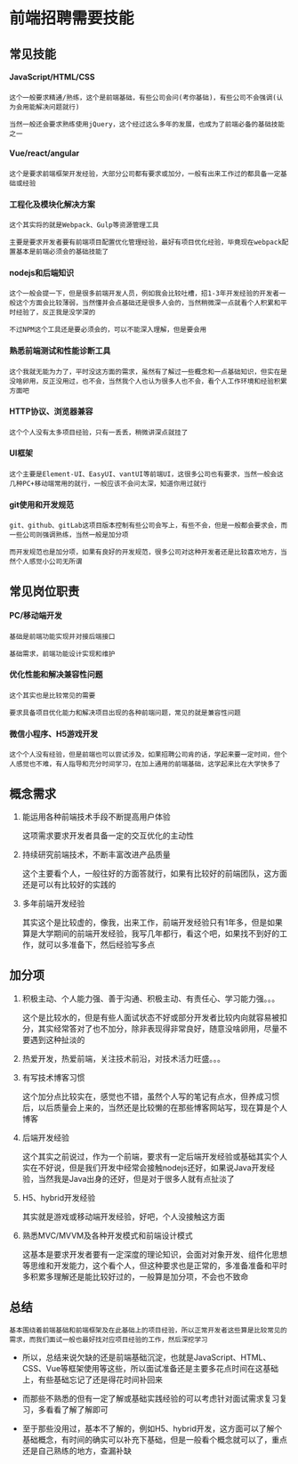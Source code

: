 # 前端招聘需要技能

## 常见技能

#### JavaScript/HTML/CSS

	这个一般要求精通/熟练，这个是前端基础，有些公司会问(考你基础)，有些公司不会强调(认为会用能解决问题就行)

	当然一般还会要求熟练使用jQuery，这个经过这么多年的发展，也成为了前端必备的基础技能之一

#### Vue/react/angular

	这个是要求前端框架开发经验，大部分公司都有要求或加分，一般有出来工作过的都具备一定基础或经验

#### 工程化及模块化解决方案

	这个其实将的就是Webpack、Gulp等资源管理工具

	主要是要求开发者要有前端项目配置优化管理经验，最好有项目优化经验，毕竟现在webpack配置基本是前端必须会的基础技能了

#### nodejs和后端知识

	这个一般会提一下，但是很多前端开发人员，例如我会比较吐槽，招1-3年开发经验的开发者一般这个方面会比较薄弱，当然懂并会点基础还是很多人会的，当然稍微深一点就看个人积累和平时经验了，反正我是没学深的

	不过NPM这个工具还是要必须会的，可以不能深入理解，但是要会用

#### 熟悉前端测试和性能诊断工具

	这个我就无能为力了，平时没这方面的需求，虽然有了解过一些概念和一点基础知识，但实在是没啥卵用，反正没用过，也不会，当然我个人也认为很多人也不会，看个人工作环境和经验积累方面吧

#### HTTP协议、浏览器兼容

	这个个人没有太多项目经验，只有一丢丢，稍微讲深点就挂了

#### UI框架

	这个主要是Element-UI、EasyUI、vantUI等前端UI，这很多公司也有要求，当然一般会这几种PC+移动端常用的就行，一般应该不会问太深，知道你用过就行

#### git使用和开发规范

	git、github、gitLab这项目版本控制有些公司会写上，有些不会，但是一般都会要求会，而一些公司则强调熟练，当然一般是加分项

	而开发规范也是加分项，如果有良好的开发规范，很多公司对这种开发者还是比较喜欢地方，当然个人感觉小公司无所谓

## 常见岗位职责

#### PC/移动端开发

	基础是前端功能实现并对接后端接口

	基础需求，前端功能设计实现和维护

#### 优化性能和解决兼容性问题

	这个其实也是比较常见的需要

	要求具备项目优化能力和解决项目出现的各种前端问题，常见的就是兼容性问题

#### 微信小程序、H5游戏开发

	这个个人没有经验，但是前端也可以尝试涉及，如果招聘公司肯的话，学起来要一定时间，但个人感觉也不难，有人指导和充分时间学习，在加上通用的前端基础，这学起来比在大学快多了

## 概念需求

1. 能运用各种前端技术手段不断提高用户体验

	这项需求要求开发者具备一定的交互优化的主动性

2. 持续研究前端技术，不断丰富改进产品质量

	这个主要看个人，一般往好的方面答就行，如果有比较好的前端团队，这方面还是可以有比较好的实践的

3. 多年前端开发经验

	其实这个是比较虚的，像我，出来工作，前端开发经验只有1年多，但是如果算是大学期间的前端开发经验，我写几年都行，看这个吧，如果找不到好的工作，就可以多准备下，然后经验写多点

## 加分项

1. 积极主动、个人能力强、善于沟通、积极主动、有责任心、学习能力强。。。

	这个是比较水的，但是有些人面试状态不好或部分开发者比较内向就容易被扣分，其实经常答对了也不加分，除非表现得非常良好，随意没啥卵用，尽量不要遇到这种扯淡的

2. 热爱开发，热爱前端，关注技术前沿，对技术活力旺盛。。。

3. 有写技术博客习惯

	这个加分点比较实在，感觉也不错，虽然个人写的笔记有点水，但养成习惯后，以后质量会上来的，当然还是比较懒的在那些博客网站写，现在算是个人博客

4. 后端开发经验

	这个其实之前说过，作为一个前端，要求有一定后端开发经验或基础其实个人实在不好说，但是我们开发中经常会接触nodejs还好，如果说Java开发经验，当然我是Java出身的还好，但是对于很多人就有点扯淡了

5. H5、hybrid开发经验

	其实就是游戏或移动端开发经验，好吧，个人没接触这方面

6. 熟悉MVC/MVVM及各种开发模式和前端设计模式

	这基本是要求开发者要有一定深度的理论知识，会面对对象开发、组件化思想等思维和开发能力，这个看个人，但这种要求也是正常的，多准备准备和平时多积累多理解还是能比较好过的，一般算是加分项，不会也不致命

## 总结

	基本围绕着前端基础和前端框架及在此基础上的项目经验，所以正常开发者这些算是比较常见的需求，而我们面试一般也最好找对应项目经验的工作，然后深挖学习

* 所以，总结来说欠缺的还是前端基础沉淀，也就是JavaScript、HTML、CSS、Vue等框架使用等这些，所以面试准备还是主要多花点时间在这基础上，有些基础忘记了还是得花时间补回来

* 而那些不熟悉的但有一定了解或基础实践经验的可以考虑针对面试需求复习复习，多看看了解了解即可

* 至于那些没用过，基本不了解的，例如H5、hybrid开发，这方面可以了解个基础概念，有时间的确实可以补充下基础，但是一般看个概念就可以了，重点还是自己熟练的地方，查漏补缺
